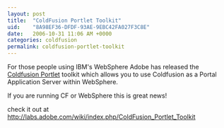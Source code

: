 ```yaml
---
layout: post
title:  "ColdFusion Portlet Toolkit"
uid:	"8A98EF36-DFDF-93AE-9EBC42FA027F3C8E"
date:   2006-10-31 11:06 AM +0000
categories: coldfusion
permalink: coldfusion-portlet-toolkit
---
```

For those people using IBM's WebSphere Adobe has released the <a href="http://labs.adobe.com/wiki/index.php/ColdFusion_Portlet_Toolkit">Coldfusion Portlet</a> toolkit which allows you to use Coldfusion as a Portal Application Server within WebSphere.

If you are running CF or WebSphere this is great news!

check it out at <a href="http://labs.adobe.com/wiki/index.php/ColdFusion_Portlet_Toolkit">http://labs.adobe.com/wiki/index.php/ColdFusion_Portlet_Toolkit</a>